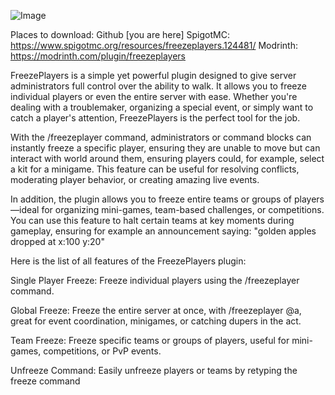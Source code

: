  ![Image](https://github.com/user-attachments/assets/491d77a9-2ad4-401a-acfc-fc88f8a9c3d2)

 Places to download:
 Github [you are here]
 SpigotMC: https://www.spigotmc.org/resources/freezeplayers.124481/
 Modrinth: https://modrinth.com/plugin/freezeplayers

FreezePlayers is a simple yet powerful plugin designed to give server administrators full control over the ability to walk. 
It allows you to freeze individual players or even the entire server with ease. Whether you're dealing with a troublemaker, 
organizing a special event, or simply want to catch a player's attention, FreezePlayers is the perfect tool for the job.

With the /freezeplayer command, administrators or command blocks can instantly freeze a specific player, ensuring they are unable to 
move but can interact with world around them, ensuring players could, for example, select a kit for a minigame. This feature can be useful for resolving conflicts, moderating player behavior, or creating amazing live events.

In addition, the plugin allows you to freeze entire teams or groups of players—ideal for organizing mini-games, 
team-based challenges, or competitions. You can use this feature to halt certain teams at key moments during
gameplay, ensuring for example an announcement saying: "golden apples dropped at x:100 y:20"

Here is the list of all features of the FreezePlayers plugin:

Single Player Freeze: Freeze individual players using the /freezeplayer <player> command.

Global Freeze: Freeze the entire server at once, with /freezeplayer @a, great for event coordination, minigames, or catching dupers in the act.

Team Freeze: Freeze specific teams or groups of players, useful for mini-games, competitions, or PvP events.

Unfreeze Command: Easily unfreeze players or teams by retyping the freeze command

